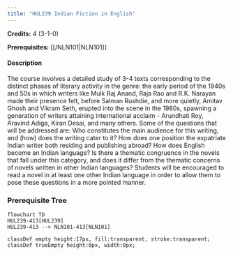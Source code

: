 ```yaml
---
title: "HUL239 Indian Fiction in English"
---
```

**Credits:** 4 (3-1-0)

**Prerequisites:** [[/NLN101|NLN101]]

#### Description
The course involves a detailed study of 3-4 texts corresponding to the distinct phases of literary activity in the genre: the early period of the 1940s and 50s in which writers like Mulk Raj Anand, Raja Rao and R.K. Narayan made their presence felt, before Salman Rushdie, and more quietly, Amitav Ghosh and Vikram Seth, erupted into the scene in the 1980s, spawning a generation of writers attaining international acclaim - Arundhati Roy, Aravind Adiga, Kiran Desai, and many others. Some of the questions that will be addressed are: Who constitutes the main audience for this writing, and (how) does the writing cater to it? How does one position the expatriate Indian writer both residing and publishing abroad? How does English become an Indian language? Is there a thematic congruence in the novels that fall under this category, and does it differ from the thematic concerns of novels written in other Indian languages? Students will be encouraged to read a novel in at least one other Indian language in order to allow them to pose these questions in a more pointed manner.

### Prerequisite Tree

```mermaid
flowchart TD
HUL239-413[HUL239]
HUL239-413 --> NLN101-413[NLN101]

classDef empty height:17px, fill:transparent, stroke:transparent;
classDef trueEmpty height:0px, width:0px;
```